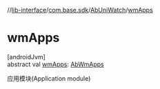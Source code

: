 //[lib-interface](../../../index.md)/[com.base.sdk](../index.md)/[AbUniWatch](index.md)/[wmApps](wm-apps.md)

# wmApps

[androidJvm]\
abstract val [wmApps](wm-apps.md): [AbWmApps](../../com.base.sdk.port.app/-ab-wm-apps/index.md)

应用模块(Application module)
